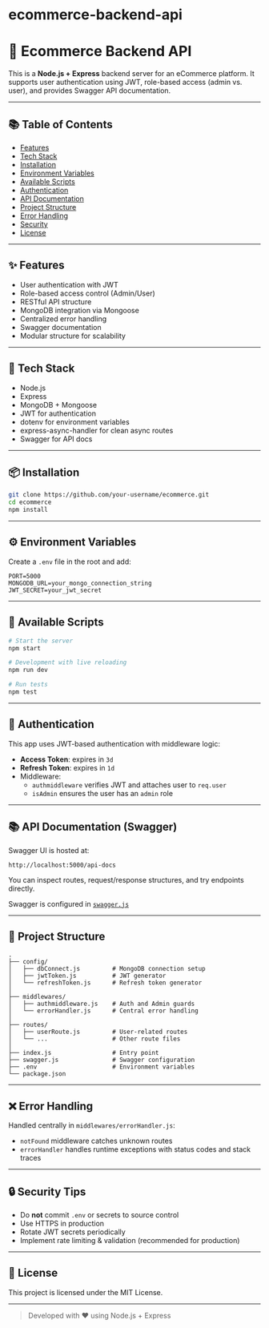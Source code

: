 # ecommerce-backend-api


# 🛒 Ecommerce Backend API

This is a **Node.js + Express** backend server for an eCommerce platform. It supports user authentication using JWT, role-based access (admin vs. user), and provides Swagger API documentation.

---

## 📚 Table of Contents

- [Features](#-features)
- [Tech Stack](#-tech-stack)
- [Installation](#-installation)
- [Environment Variables](#-environment-variables)
- [Available Scripts](#-available-scripts)
- [Authentication](#-authentication)
- [API Documentation](#-api-documentation)
- [Project Structure](#-project-structure)
- [Error Handling](#-error-handling)
- [Security](#-security)
- [License](#-license)

---

## ✨ Features

- User authentication with JWT
- Role-based access control (Admin/User)
- RESTful API structure
- MongoDB integration via Mongoose
- Centralized error handling
- Swagger documentation
- Modular structure for scalability

---

## 🧰 Tech Stack

- Node.js
- Express
- MongoDB + Mongoose
- JWT for authentication
- dotenv for environment variables
- express-async-handler for clean async routes
- Swagger for API docs

---

## 📦 Installation

```bash
git clone https://github.com/your-username/ecommerce.git
cd ecommerce
npm install
```

---

## ⚙️ Environment Variables

Create a `.env` file in the root and add:

```env
PORT=5000
MONGODB_URL=your_mongo_connection_string
JWT_SECRET=your_jwt_secret
```

---

## 🧪 Available Scripts

```bash
# Start the server
npm start

# Development with live reloading
npm run dev

# Run tests
npm test
```

---

## 🔐 Authentication

This app uses JWT-based authentication with middleware logic:

- **Access Token**: expires in `3d`
- **Refresh Token**: expires in `1d`
- Middleware:
  - `authmiddleware` verifies JWT and attaches user to `req.user`
  - `isAdmin` ensures the user has an `admin` role

---

## 📚 API Documentation (Swagger)

Swagger UI is hosted at:

```
http://localhost:5000/api-docs
```

You can inspect routes, request/response structures, and try endpoints directly.

Swagger is configured in [`swagger.js`](swagger.js)

---

## 🧱 Project Structure

```
.
├── config/
│   ├── dbConnect.js         # MongoDB connection setup
│   ├── jwtToken.js          # JWT generator
│   └── refreshToken.js      # Refresh token generator
│
├── middlewares/
│   ├── authmiddleware.js    # Auth and Admin guards
│   └── errorHandler.js      # Central error handling
│
├── routes/
│   ├── userRoute.js         # User-related routes
│   └── ...                  # Other route files
│
├── index.js                 # Entry point
├── swagger.js               # Swagger configuration
├── .env                     # Environment variables
└── package.json
```

---

## ❌ Error Handling

Handled centrally in `middlewares/errorHandler.js`:
- `notFound` middleware catches unknown routes
- `errorHandler` handles runtime exceptions with status codes and stack traces

---

## 🔒 Security Tips

- Do **not** commit `.env` or secrets to source control
- Use HTTPS in production
- Rotate JWT secrets periodically
- Implement rate limiting & validation (recommended for production)

---

## 📄 License

This project is licensed under the MIT License.

---

> Developed with ❤️ using Node.js + Express
